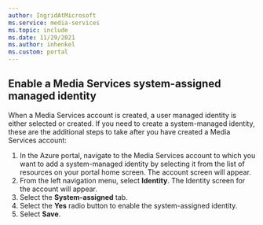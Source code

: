 ```yaml
---
author: IngridAtMicrosoft
ms.service: media-services 
ms.topic: include
ms.date: 11/29/2021
ms.author: inhenkel
ms.custom: portal
---
```


<!-- Use the portal to create a media services account. -->

## Enable a Media Services system-assigned managed identity

When a Media Services account is created, a user managed identity is either selected or created.  If you need to create a system-managed identity, these are the additional steps to take after you have created a Media Services account:

1. In the Azure portal, navigate to the Media Services account to which you want to add a system-managed identity by selecting it from the list of resources on your portal home screen. The account screen will appear.
1. From the left navigation menu, select **Identity**. The Identity screen for the account will appear.
1. Select the **System-assigned** tab.
1. Select the **Yes** radio button to enable the system-assigned identity.
1. Select **Save**.